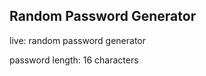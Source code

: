 <h2>Random Password Generator</h2>

<e href="https://random-password-generator-003.netlify.app/" target='_blank'> live: random password generator</a>
<p></p>
<p> password length: 16 characters </p>
